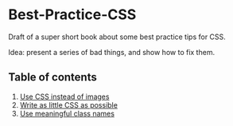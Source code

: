 # Best-Practice-CSS

Draft of a super short book about some best practice tips for CSS.

Idea: present a series of bad things, and show how to fix them.

## Table of contents

1. [Use CSS instead of images](use-css-instead-of-images.md)
2. [Write as little CSS as possible](write-as-little-css-as-possible.md)
3. [Use meaningful class names](use-meaningful-class-names.md)
